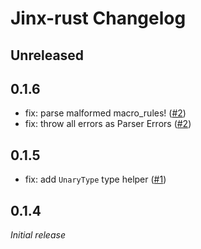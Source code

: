 # Jinx-rust Changelog

## Unreleased

## 0.1.6

- fix: parse malformed macro_rules! ([#2](https://github.com/jinxdash/jinx-rust/pull/2))
- fix: throw all errors as Parser Errors ([#2](https://github.com/jinxdash/jinx-rust/pull/2))

## 0.1.5

- fix: add `UnaryType` type helper ([#1](https://github.com/jinxdash/jinx-rust/pull/1))

## 0.1.4

_Initial release_